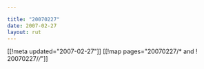 ```yaml
---

title: "20070227"
date: 2007-02-27
layout: rut
---
```


[[!meta updated="2007-02-27"]]
[[!map pages="20070227/* and ! 20070227/*/*"]]
